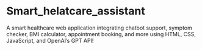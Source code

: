 # Smart_helatcare_assistant
A smart healthcare web application integrating chatbot support, symptom checker, BMI calculator, appointment booking, and more using HTML, CSS, JavaScript, and  OpenAI’s GPT API!
